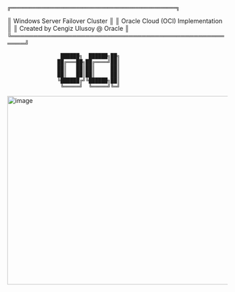 
    ╔═════════════════════════════════════════════════════╗
   ║            Windows Server Failover Cluster            ║
   ║           Oracle Cloud (OCI) Implementation           ║
   ║           Created by Cengiz Ulusoy @ Oracle           ║
    ╚═════════════════════════════════════════════════════╝

                     ██████╗  ██████╗██╗
                    ██╔═══██╗██╔════╝██║
                    ██║   ██║██║     ██║
                    ██║   ██║██║     ██║
                    ╚██████╔╝╚██████╗██║
                     ╚═════╝  ╚═════╝╚═╝
                  
<img width="1027" height="431" alt="image" src="https://github.com/user-attachments/assets/02295cfd-59e9-4b08-b280-26c9047f2fa0" />
